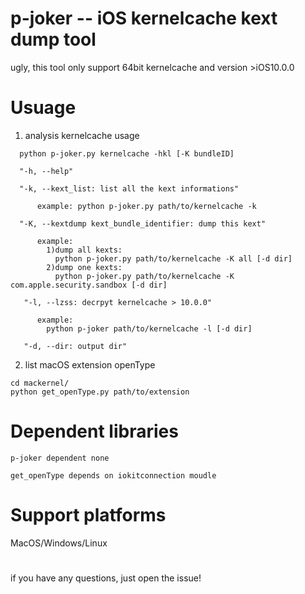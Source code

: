 # p-joker -- iOS kernelcache kext dump tool
  ugly, this tool only support 64bit kernelcache and version >iOS10.0.0
  
# Usuage
  1. analysis kernelcache usage
  ```
    python p-joker.py kernelcache -hkl [-K bundleID]
  
    "-h, --help"
    
    "-k, --kext_list: list all the kext informations"
    
        example: python p-joker.py path/to/kernelcache -k
        
    "-K, --kextdump kext_bundle_identifier: dump this kext"
    
        example:
          1)dump all kexts:
            python p-joker.py path/to/kernelcache -K all [-d dir]
          2)dump one kexts:
            python p-joker.py path/to/kernelcache -K com.apple.security.sandbox [-d dir]
            
     "-l, --lzss: decrpyt kernelcache > 10.0.0"
     
        example:
          python p-joker path/to/kernelcache -l [-d dir]
          
     "-d, --dir: output dir"
   ```
   2. list macOS extension openType
   ```
   cd mackernel/
   python get_openType.py path/to/extension
   ```
   
     
# Dependent libraries
  ```
  p-joker dependent none
  
  get_openType depends on iokitconnection moudle
  ```
  
  

# Support platforms
  MacOS/Windows/Linux
#
if you have any questions, just open the issue!
